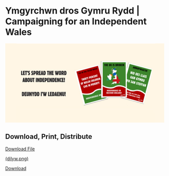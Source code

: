 # Ymgyrchwn dros Gymru Rydd | Campaigning for an Independent Wales

![dilyw](dilyw.png)

## Download, Print, Distribute

<a href="dilyw.png">Download File</a> 

<a href="dilyw.png">(dilyw.png)</a> 

<!-- Place this tag in your head or just before your close body tag. -->
<script async defer src="https://buttons.github.io/buttons.js"></script>

<!-- Place this tag where you want the button to render. -->
<a class="github-button" href="https://github.com/dilyw/dilyw.png/archive/master.zip" data-icon="octicon-cloud-download" aria-label="Download dilyw/dilyw.png on GitHub">Download</a>
